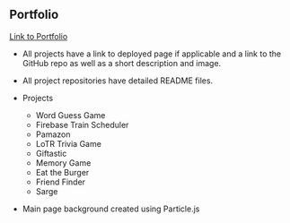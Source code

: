 ## Portfolio

[Link to Portfolio](https://pamelatholan.github.io/PORTFOLIO/)

* All projects have a link to deployed page if applicable and a link to the GitHub repo as well as a short description and image.

* All project repositories have detailed README files.

* Projects

  * Word Guess Game
  * Firebase Train Scheduler
  * Pamazon
  * LoTR Trivia Game
  * Giftastic
  * Memory Game
  * Eat the Burger
  * Friend Finder
  * Sarge

* Main page background created using Particle.js
